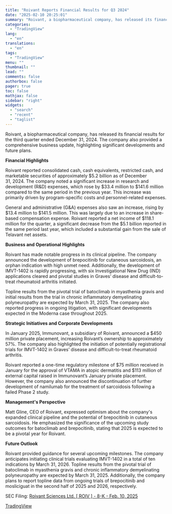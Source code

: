 ```yaml
---
title: "Roivant Reports Financial Results for Q3 2024"
date: "2025-02-10 20:25:01"
summary: "Roivant, a biopharmaceutical company, has released its financial results for the third quarter ended December 31, 2024. The company also provided a comprehensive business update, highlighting significant developments and future plans. Financial Highlights Roivant reported consolidated cash, cash equivalents, restricted cash, and marketable securities of approximately $5.2 billion as of..."
categories:
  - "TradingView"
lang:
  - "en"
translations:
  - "en"
tags:
  - "TradingView"
menu: ""
thumbnail: ""
lead: ""
comments: false
authorbox: false
pager: true
toc: false
mathjax: false
sidebar: "right"
widgets:
  - "search"
  - "recent"
  - "taglist"
---
```


Roivant, a biopharmaceutical company, has released its financial results for the third quarter ended December 31, 2024. The company also provided a comprehensive business update, highlighting significant developments and future plans.

**Financial Highlights**

Roivant reported consolidated cash, cash equivalents, restricted cash, and marketable securities of approximately $5.2 billion as of December 31, 2024. The company noted a significant increase in research and development (R&D) expenses, which rose by $33.4 million to $141.6 million compared to the same period in the previous year. This increase was primarily driven by program-specific costs and personnel-related expenses.

General and administrative (G&A) expenses also saw an increase, rising by $13.4 million to $141.5 million. This was largely due to an increase in share-based compensation expense. Roivant reported a net income of $118.1 million for the quarter, a significant decrease from the $5.1 billion reported in the same period last year, which included a substantial gain from the sale of Telavant net assets.

**Business and Operational Highlights**

Roivant has made notable progress in its clinical pipeline. The company announced the development of brepocitinib for cutaneous sarcoidosis, an orphan indication with high unmet need. Additionally, the development of IMVT-1402 is rapidly progressing, with six Investigational New Drug (IND) applications cleared and pivotal studies in Graves’ disease and difficult-to-treat rheumatoid arthritis initiated.

Topline results from the pivotal trial of batoclimab in myasthenia gravis and initial results from the trial in chronic inflammatory demyelinating polyneuropathy are expected by March 31, 2025. The company also reported progress in ongoing litigation, with significant developments expected in the Moderna case throughout 2025.

**Strategic Initiatives and Corporate Developments**

In January 2025, Immunovant, a subsidiary of Roivant, announced a $450 million private placement, increasing Roivant’s ownership to approximately 57%. The company also highlighted the initiation of potentially registrational trials for IMVT-1402 in Graves’ disease and difficult-to-treat rheumatoid arthritis.

Roivant reported a one-time regulatory milestone of $75 million received in January for the approval of VTAMA in atopic dermatitis and $113 million of external capital raised in Immunovant’s January private placement. However, the company also announced the discontinuation of further development of namilumab for the treatment of sarcoidosis following a failed Phase 2 study.

**Management's Perspective**

Matt Gline, CEO of Roivant, expressed optimism about the company's expanded clinical pipeline and the potential of brepocitinib in cutaneous sarcoidosis. He emphasized the significance of the upcoming study outcomes for batoclimab and brepocitinib, stating that 2025 is expected to be a pivotal year for Roivant.

**Future Outlook**

Roivant provided guidance for several upcoming milestones. The company anticipates initiating clinical trials evaluating IMVT-1402 in a total of ten indications by March 31, 2026. Topline results from the pivotal trial of batoclimab in myasthenia gravis and chronic inflammatory demyelinating polyneuropathy are expected by March 31, 2025. Additionally, the company plans to report topline data from ongoing trials of brepocitinib and mosliciguat in the second half of 2025 and 2026, respectively.

SEC Filing: [Roivant Sciences Ltd. [ ROIV ] - 8-K - Feb. 10, 2025](https://www.sec.gov/Archives/edgar/data/1635088/000114036125003639/ef20043151_8k.htm)

[TradingView](https://www.tradingview.com/news/tradingview:4093aaa4e6777:0-roivant-reports-financial-results-for-q3-2024/)
